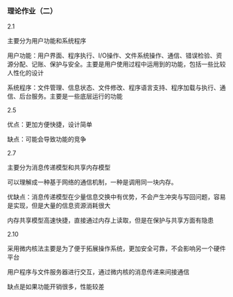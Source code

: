 ### 理论作业（二）

2.1

主要分为用户功能和系统程序

用户功能：用户界面、程序执行、I/O操作、文件系统操作、通信、错误检验、资源分配、记账、保护与安全。主要是用户使用过程中运用到的功能，包括一些比较人性化的设计

系统程序：文件管理、信息状态、文件修改、程序语言支持、程序加载与执行、通信、后台服务。主要是一些底层运行的功能

2.5

优点：更加方便快捷，设计简单

缺点：可能会导致功能的竞争

2.7

主要分为消息传递模型和共享内存模型

可以理解成一种基于网络的通信机制，一种是调用同一块内存。 

优缺点：消息传递模型在少量信息交换中有优势，不会产生冲突与写回问题，容易是实现，但是大量的信息资源消耗很大

内存共享模型高速快捷，直接通过内存上读取，但是在保护与共享方面有隐患

2.10

采用微内核法主要是为了便于拓展操作系统，更加安全可靠，不会影响另一个硬件平台

用户程序与文件服务器进行交互，通过微内核的消息传递来间接通信

缺点是如果功能开销很多，性能较差

